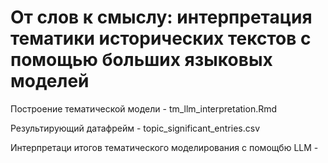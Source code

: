 # От слов к смыслу: интерпретация тематики исторических текстов с помощью больших языковых моделей

Построение тематической модели - tm_llm_interpretation.Rmd

Результирующий датафрейм - topic_significant_entries.csv

Интерпретаци итогов тематического моделирования с помощбю LLM - 
